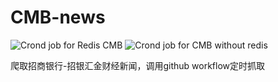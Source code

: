 # CMB-news
![Crond job for Redis CMB](https://github.com/LittleJake/CMB-news/workflows/Crond%20job%20for%20Redis%20CMB/badge.svg)
![Crond job for CMB without redis](https://github.com/LittleJake/CMB-news/workflows/Crond%20job%20for%20CMB%20without%20redis/badge.svg)

爬取招商银行-招银汇金财经新闻，调用github workflow定时抓取
